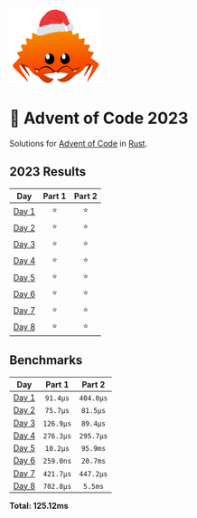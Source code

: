 <img src="./.assets/christmas_ferris.png" width="164">

# 🎄 Advent of Code 2023

Solutions for [Advent of Code](https://adventofcode.com/) in [Rust](https://www.rust-lang.org/).

<!--- advent_readme_stars table --->
## 2023 Results

| Day | Part 1 | Part 2 |
| :---: | :---: | :---: |
| [Day 1](https://adventofcode.com/2023/day/1) | ⭐ | ⭐ |
| [Day 2](https://adventofcode.com/2023/day/2) | ⭐ | ⭐ |
| [Day 3](https://adventofcode.com/2023/day/3) | ⭐ | ⭐ |
| [Day 4](https://adventofcode.com/2023/day/4) | ⭐ | ⭐ |
| [Day 5](https://adventofcode.com/2023/day/5) | ⭐ | ⭐ |
| [Day 6](https://adventofcode.com/2023/day/6) | ⭐ | ⭐ |
| [Day 7](https://adventofcode.com/2023/day/7) | ⭐ | ⭐ |
| [Day 8](https://adventofcode.com/2023/day/8) | ⭐ | ⭐ |
<!--- advent_readme_stars table --->

<!--- benchmarking table --->
## Benchmarks

| Day | Part 1 | Part 2 |
| :---: | :---: | :---:  |
| [Day 1](./src/bin/01.rs) | `91.4µs` | `404.0µs` |
| [Day 2](./src/bin/02.rs) | `75.7µs` | `81.5µs` |
| [Day 3](./src/bin/03.rs) | `126.9µs` | `89.4µs` |
| [Day 4](./src/bin/04.rs) | `276.3µs` | `295.7µs` |
| [Day 5](./src/bin/05.rs) | `10.2µs` | `95.9ms` |
| [Day 6](./src/bin/06.rs) | `259.0ns` | `20.7ms` |
| [Day 7](./src/bin/07.rs) | `421.7µs` | `447.2µs` |
| [Day 8](./src/bin/08.rs) | `702.8µs` | `5.5ms` |

**Total: 125.12ms**
<!--- benchmarking table --->
